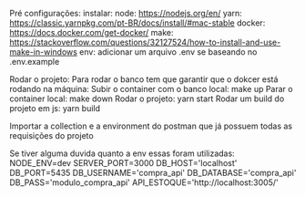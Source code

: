 Pré configurações:
    instalar:
        node: https://nodejs.org/en/
        yarn: https://classic.yarnpkg.com/pt-BR/docs/install/#mac-stable
        docker: https://docs.docker.com/get-docker/
        make: https://stackoverflow.com/questions/32127524/how-to-install-and-use-make-in-windows
        env: adicionar um arquivo .env se baseando no .env.example

Rodar o projeto:
    Para rodar o banco tem que garantir que o dokcer está rodando na máquina:
        Subir o container com o banco local:
            make up
        Parar o container local:
            make down
    Rodar o projeto:
        yarn start
    Rodar um build do projeto em js:
        yarn build

Importar a collection e a environment do postman que já possuem todas as requisições do projeto

Se tiver alguma duvida quanto a env essas foram utilizadas:
    NODE_ENV=dev
    SERVER_PORT=3000
    DB_HOST='localhost'
    DB_PORT=5435
    DB_USERNAME='compra_api'
    DB_DATABASE='compra_api'
    DB_PASS='modulo_compra_api'
    API_ESTOQUE='http://localhost:3005/'